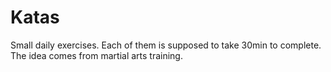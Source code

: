 # Katas
Small daily exercises. Each of them is supposed to take 30min to complete. The idea comes from martial arts training.
